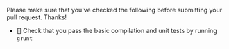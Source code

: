 Please make sure that you've checked the following before submitting your pull request. Thanks!

- [] Check that you pass the basic compilation and unit tests by running `grunt` 
